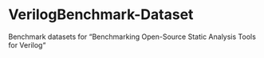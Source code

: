 # VerilogBenchmark-Dataset
Benchmark datasets for “Benchmarking Open-Source Static Analysis Tools for Verilog“
